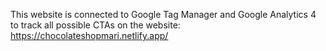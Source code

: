 This website is connected to Google Tag Manager and Google Analytics 4 to track all possible CTAs on the website: https://chocolateshopmari.netlify.app/
